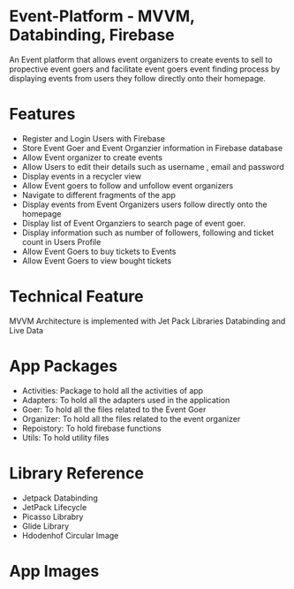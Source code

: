 # Event-Platform - MVVM, Databinding, Firebase
An Event platform that allows event organizers to create events to sell to propective event goers and facilitate event goers event finding process by displaying events from users they follow directly onto their homepage.
# Features
* Register and Login Users with Firebase
* Store Event Goer and Event Organzier information in  Firebase database
* Allow Event organizer to create events
* Allow Users to edit their details such as username , email and password
* Display events in a recycler view
* Allow Event goers to follow and unfollow event organizers
* Navigate to different fragments of the app
* Display events from Event Organizers users follow directly onto the homepage
* Display list of Event Organziers to search page of event goer.
* Display information such as number of followers, following and ticket count in Users Profile
* Allow Event Goers to buy tickets to Events
* Allow Event Goers to view bought tickets
# Technical Feature
MVVM Architecture is implemented with Jet Pack Libraries Databinding and Live Data
# App Packages
* Activities: Package to hold all the activities of app
* Adapters: To hold all the adapters used in the application
* Goer: To hold all the files related to the Event Goer
* Organizer: To hold all the files related to the event organizer
* Repoistory: To hold firebase functions
* Utils: To hold utility files
# Library Reference
* Jetpack Databinding 
* JetPack Lifecycle
* Picasso Librabry
* Glide Library
* Hdodenhof Circular Image
# App Images

